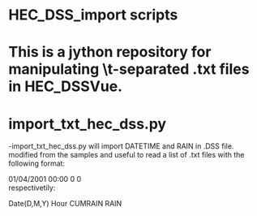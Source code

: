 # HEC_DSS_import scripts
# This is a jython repository for manipulating \t-separated .txt files in HEC_DSSVue. 


# import_txt_hec_dss.py
-import_txt_hec_dss.py will import DATETIME and RAIN in .DSS file.
modified from the samples and useful to read a list of .txt files with the following format:

01/04/2001	00:00	   0	   0  
respectivetily:

Date(D,M,Y) Hour CUMRAIN RAIN 

